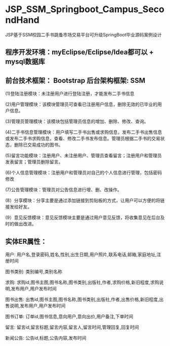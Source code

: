 # JSP_SSM_Springboot_Campus_SecondHand
JSP基于SSM校园二手书跳蚤市场交易平台可升级SpringBoot毕业源码案例设计
## 程序开发环境：myEclipse/Eclipse/Idea都可以 + mysql数据库
## 前台技术框架： Bootstrap  后台架构框架: SSM
(1)登陆注册模块：未注册用户进行登陆注册，才能发布二手书信息

(2)用户管理模块：该模块管理员可查看已注册用户信息，删除无效的已毕业的用户信息。

(3)管理员管理模块：该模块包括管理员信息的增加、删除、修改、查询。

(4)二手书信息管理模块：用户填写二手书出售或求购信息，发布二手书出售信息或发布二手书求购信息，查看、修改二手书发布信息。管理员根据二手书的交易状态，删除已交易成功的图书。

(5)留言功能模块：注册用户、未注册用户、管理员查看留言；注册用户和管理员发表留言；管理员删除留言。

(6)个人信息管理模块：注册用户和管理员对自己的个人信息进行管理，包括密码修改

(7)公告管理模块：管理员对公告信息进行增、删、改操作。

(8）分享模块：分享主要是通过添加链接到剪贴板的方式，让用户可以方便的将链接发给好友。

(9）意见反馈模块：意见反馈模块主要是通过用户意见反馈，将收集意见在后台及时的做出改进。
## 实体ER属性：
用户: 用户名,登录密码,姓名,性别,出生日期,用户照片,联系电话,邮箱,家庭地址,注册时间

图书类别: 类别编号,类别名称

求购: 求购id,图书主图,图书名称,图书类别,出版社,作者,求购价格,新旧程度,求购说明,发布用户,用户发布时间

图书出售: 出售id,图书主图,图书名称,图书类别,出版社,作者,出售价格,新旧程度,出售说明,发布用户,用户发布时间

图书订单: 订单id,图书信息,意向用户,意向出价,用户备注,下单时间

留言: 留言id,留言标题,留言内容,留言人,留言时间,管理回复,回复时间

新闻公告: 公告id,标题,公告内容,发布时间
